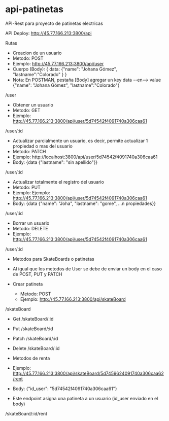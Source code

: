# api-patinetas

API-Rest para proyecto de patinetas electricas

API Deploy: http://45.77.166.213:3800/api

Rutas

 * Creacion de un usuario
 * Metodo: POST
 * Ejemplo: http://45.77.166.213:3800/api/user
 * Cuerpo (Body): { data: {"name": "Johana Gómez", "lastname":"Colorado" } }
 * Nota: En POSTMAN, pestaña [Body] agregar un key data --en--> value {"name": "Johana Gómez", "lastname":"Colorado"}
 
/user


 * Obtener un usuario
 * Metodo: GET
 * Ejemplo: http://45.77.166.213:3800/api/user/5d74542f4091740a306caa61

/user/:id


 * Actualizar parcialmente un usuario, es decir, permite actualizar 1 propiedad o mas del usuario
 * Metodo: PATCH
 * Ejemplo: http://localhost:3800/api/user/5d74542f4091740a306caa61
 * Body: {data {"lastname": "sin apellido"}}

/user/:id


 * Actualizar totalmente el registro del usuario
 * Metodo: PUT
 * Ejemplo: Ejemplo: http://45.77.166.213:3800/api/user/5d74542f4091740a306caa61
 * Body: {data {"name": "Joha", "lastname": "gome", ...n propiedades}}

/user/:id


 * Borrar un usuario
 * Metodo: DELETE
 * Ejemplo:  http://45.77.166.213:3800/api/user/5d74542f4091740a306caa61

/user/:id


* Metodos para SkateBoards o patinetas 
* Al igual que los metodos de User se debe de enviar un body en el caso de POST, PUT y PATCH

* Crear patineta
  * Metodo: POST
  * Ejemplo: http://45.77.166.213:3800/api/skateBoard

/skateBoard


 * Get
/skateBoard/:id


 * Put
/skateBoard/:id


 * Patch
/skateBoard/:id


 * Delete
/skateBoard/:id


 * Metodos de renta
 * Ejemplo: http://45.77.166.213:3800/api/skateBoard/5d7459624091740a306caa62/rent
 * Body: {"id_user": "5d74542f4091740a306caa61"}
 * Este endpoint asigna una patineta a un usuario (id_user enviado en el body)

/skateBoard/:id/rent
